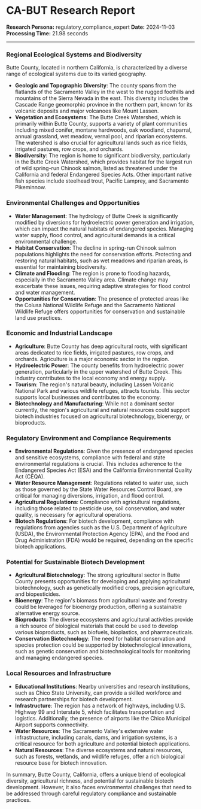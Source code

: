 # CA-BUT Research Report

**Research Persona:** regulatory_compliance_expert
**Date:** 2024-11-03
**Processing Time:** 21.98 seconds

---

### Regional Ecological Systems and Biodiversity

Butte County, located in northern California, is characterized by a diverse range of ecological systems due to its varied geography.

- **Geologic and Topographic Diversity**: The county spans from the flatlands of the Sacramento Valley in the west to the rugged foothills and mountains of the Sierra Nevada in the east. This diversity includes the Cascade Range geomorphic province in the northern part, known for its volcanic deposits and major volcanoes like Mount Lassen.
- **Vegetation and Ecosystems**: The Butte Creek Watershed, which is primarily within Butte County, supports a variety of plant communities including mixed conifer, montane hardwoods, oak woodland, chaparral, annual grassland, wet meadow, vernal pool, and riparian ecosystems. The watershed is also crucial for agricultural lands such as rice fields, irrigated pastures, row crops, and orchards.
- **Biodiversity**: The region is home to significant biodiversity, particularly in the Butte Creek Watershed, which provides habitat for the largest run of wild spring-run Chinook salmon, listed as threatened under the California and federal Endangered Species Acts. Other important native fish species include steelhead trout, Pacific Lamprey, and Sacramento Pikeminnow.

### Environmental Challenges and Opportunities

- **Water Management**: The hydrology of Butte Creek is significantly modified by diversions for hydroelectric power generation and irrigation, which can impact the natural habitats of endangered species. Managing water supply, flood control, and agricultural demands is a critical environmental challenge.
- **Habitat Conservation**: The decline in spring-run Chinook salmon populations highlights the need for conservation efforts. Protecting and restoring natural habitats, such as wet meadows and riparian areas, is essential for maintaining biodiversity.
- **Climate and Flooding**: The region is prone to flooding hazards, especially in the Sacramento Valley area. Climate change may exacerbate these issues, requiring adaptive strategies for flood control and water management.
- **Opportunities for Conservation**: The presence of protected areas like the Colusa National Wildlife Refuge and the Sacramento National Wildlife Refuge offers opportunities for conservation and sustainable land use practices.

### Economic and Industrial Landscape

- **Agriculture**: Butte County has deep agricultural roots, with significant areas dedicated to rice fields, irrigated pastures, row crops, and orchards. Agriculture is a major economic sector in the region.
- **Hydroelectric Power**: The county benefits from hydroelectric power generation, particularly in the upper watershed of Butte Creek. This industry contributes to the local economy and energy supply.
- **Tourism**: The region's natural beauty, including Lassen Volcanic National Park and various wildlife refuges, attracts tourists. This sector supports local businesses and contributes to the economy.
- **Biotechnology and Manufacturing**: While not a dominant sector currently, the region's agricultural and natural resources could support biotech industries focused on agricultural biotechnology, bioenergy, or bioproducts.

### Regulatory Environment and Compliance Requirements

- **Environmental Regulations**: Given the presence of endangered species and sensitive ecosystems, compliance with federal and state environmental regulations is crucial. This includes adherence to the Endangered Species Act (ESA) and the California Environmental Quality Act (CEQA).
- **Water Resource Management**: Regulations related to water use, such as those governed by the State Water Resources Control Board, are critical for managing diversions, irrigation, and flood control.
- **Agricultural Regulations**: Compliance with agricultural regulations, including those related to pesticide use, soil conservation, and water quality, is necessary for agricultural operations.
- **Biotech Regulations**: For biotech development, compliance with regulations from agencies such as the U.S. Department of Agriculture (USDA), the Environmental Protection Agency (EPA), and the Food and Drug Administration (FDA) would be required, depending on the specific biotech applications.

### Potential for Sustainable Biotech Development

- **Agricultural Biotechnology**: The strong agricultural sector in Butte County presents opportunities for developing and applying agricultural biotechnology, such as genetically modified crops, precision agriculture, and biopesticides.
- **Bioenergy**: The region's biomass from agricultural waste and forestry could be leveraged for bioenergy production, offering a sustainable alternative energy source.
- **Bioproducts**: The diverse ecosystems and agricultural activities provide a rich source of biological materials that could be used to develop various bioproducts, such as biofuels, bioplastics, and pharmaceuticals.
- **Conservation Biotechnology**: The need for habitat conservation and species protection could be supported by biotechnological innovations, such as genetic conservation and biotechnological tools for monitoring and managing endangered species.

### Local Resources and Infrastructure

- **Educational Institutions**: Nearby universities and research institutions, such as Chico State University, can provide a skilled workforce and research partnerships for biotech development.
- **Infrastructure**: The region has a network of highways, including U.S. Highway 99 and Interstate 5, which facilitates transportation and logistics. Additionally, the presence of airports like the Chico Municipal Airport supports connectivity.
- **Water Resources**: The Sacramento Valley's extensive water infrastructure, including canals, dams, and irrigation systems, is a critical resource for both agriculture and potential biotech applications.
- **Natural Resources**: The diverse ecosystems and natural resources, such as forests, wetlands, and wildlife refuges, offer a rich biological resource base for biotech innovation.

In summary, Butte County, California, offers a unique blend of ecological diversity, agricultural richness, and potential for sustainable biotech development. However, it also faces environmental challenges that need to be addressed through careful regulatory compliance and sustainable practices.